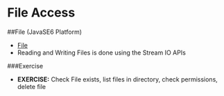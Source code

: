 # File Access
##File (JavaSE6 Platform)
* [File](http://www.tutorialspoint.com/java/java_file_class.htm)
* Reading and Writing Files is done using the Stream IO APIs

###Exercise
* __EXERCISE:__ Check File exists, list files in directory, check permissions, delete file
